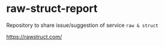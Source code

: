 # raw-struct-report
Repository to share issue/suggestion of service `raw & struct`

https://rawstruct.com/
